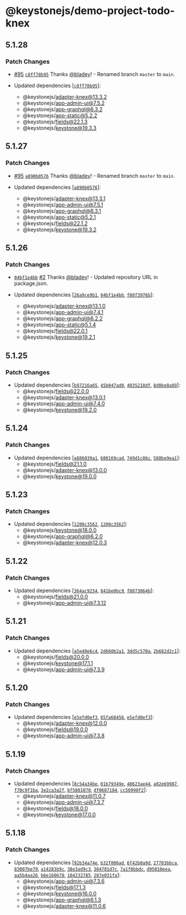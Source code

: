 # @keystonejs/demo-project-todo-knex

## 5.1.28

### Patch Changes

- [#95](https://github.com/keystonejs/keystone-5/pull/95) [`c8ff78b95`](https://github.com/keystonejs/keystone-5/commit/c8ff78b95af5d56d44bbc11c51e7cf28b81323b4) Thanks [@bladey](https://github.com/bladey)! - Renamed branch `master` to `main`.

- Updated dependencies [[`c8ff78b95`](https://github.com/keystonejs/keystone-5/commit/c8ff78b95af5d56d44bbc11c51e7cf28b81323b4)]:
  - @keystonejs/adapter-knex@13.3.2
  - @keystonejs/app-admin-ui@7.5.2
  - @keystonejs/app-graphql@6.3.2
  - @keystonejs/app-static@5.2.2
  - @keystonejs/fields@22.1.3
  - @keystonejs/keystone@19.3.3

## 5.1.27

### Patch Changes

- [#95](https://github.com/keystonejs/keystone-5/pull/95) [`a890b0576`](https://github.com/keystonejs/keystone-5/commit/a890b057628b60c2d1870cc3f5afd8e87b03f7df) Thanks [@bladey](https://github.com/bladey)! - Renamed branch `master` to `main`.

- Updated dependencies [[`a890b0576`](https://github.com/keystonejs/keystone-5/commit/a890b057628b60c2d1870cc3f5afd8e87b03f7df)]:
  - @keystonejs/adapter-knex@13.3.1
  - @keystonejs/app-admin-ui@7.5.1
  - @keystonejs/app-graphql@6.3.1
  - @keystonejs/app-static@5.2.1
  - @keystonejs/fields@22.1.2
  - @keystonejs/keystone@19.3.2

## 5.1.26

### Patch Changes

- [`04bf1e4bb`](https://github.com/keystonejs/keystone-5/commit/04bf1e4bb0223f4e2e06664bbc9e95c51118eb84) [#2](https://github.com/keystonejs/keystone-5/pull/2) Thanks [@bladey](https://github.com/bladey)! - Updated repository URL in package.json.

- Updated dependencies [[`26a9ce9b1`](https://github.com/keystonejs/keystone-5/commit/26a9ce9b1b495feb0f4660ff2d5cf54a4fa81b2d), [`04bf1e4bb`](https://github.com/keystonejs/keystone-5/commit/04bf1e4bb0223f4e2e06664bbc9e95c51118eb84), [`f88f3976b`](https://github.com/keystonejs/keystone-5/commit/f88f3976b2d29d3bd3521d1ae2d9109a4a688cfc)]:
  - @keystonejs/adapter-knex@13.1.0
  - @keystonejs/app-admin-ui@7.4.1
  - @keystonejs/app-graphql@6.2.2
  - @keystonejs/app-static@5.1.4
  - @keystonejs/fields@22.0.1
  - @keystonejs/keystone@19.2.1

## 5.1.25

### Patch Changes

- Updated dependencies [[`b97216a65`](https://github.com/keystonejs/keystone-5/commit/b97216a6526fffcca8232d86b115c28cb19587bf), [`45b047ad0`](https://github.com/keystonejs/keystone-5/commit/45b047ad015fc9d72cf8c2b85529ffe3abbc189e), [`4035218df`](https://github.com/keystonejs/keystone-5/commit/4035218df390beff3d42c0d3fc21335230d8a60d), [`8d0be8a89`](https://github.com/keystonejs/keystone-5/commit/8d0be8a89e2d9b89826365f81f47b8d8863b93d0)]:
  - @keystonejs/fields@22.0.0
  - @keystonejs/adapter-knex@13.0.1
  - @keystonejs/app-admin-ui@7.4.0
  - @keystonejs/keystone@19.2.0

## 5.1.24

### Patch Changes

- Updated dependencies [[`a886039a1`](https://github.com/keystonejs/keystone-5/commit/a886039a1fc17c9b60b2955f0e58916ab1c3d7bf), [`680169cad`](https://github.com/keystonejs/keystone-5/commit/680169cad62dd889ec95961cba9df3b4d012887f), [`749d1c86c`](https://github.com/keystonejs/keystone-5/commit/749d1c86c89690ef10014a4a0a12641eb24bfe1d), [`588be9ea1`](https://github.com/keystonejs/keystone-5/commit/588be9ea16ab5fb6e74f844b917ca8aeb91a9ac9)]:
  - @keystonejs/fields@21.1.0
  - @keystonejs/adapter-knex@13.0.0
  - @keystonejs/keystone@19.0.0

## 5.1.23

### Patch Changes

- Updated dependencies [[`1200c3562`](https://github.com/keystonejs/keystone-5/commit/1200c356272ae8deea9da4267ce62c1449498e95), [`1200c3562`](https://github.com/keystonejs/keystone-5/commit/1200c356272ae8deea9da4267ce62c1449498e95)]:
  - @keystonejs/keystone@18.0.0
  - @keystonejs/app-graphql@6.2.0
  - @keystonejs/adapter-knex@12.0.3

## 5.1.22

### Patch Changes

- Updated dependencies [[`364ac9254`](https://github.com/keystonejs/keystone-5/commit/364ac9254735befd2d4804789bb62464bb51ee5b), [`841be0bc9`](https://github.com/keystonejs/keystone-5/commit/841be0bc9d192cf64399231a543a9ba9ff41b9a0), [`f8873064b`](https://github.com/keystonejs/keystone-5/commit/f8873064b667d62001afe7950e33d019bcff7be3)]:
  - @keystonejs/fields@21.0.0
  - @keystonejs/app-admin-ui@7.3.12

## 5.1.21

### Patch Changes

- Updated dependencies [[`a5e40e6c4`](https://github.com/keystonejs/keystone-5/commit/a5e40e6c4af1ab38cc2079a0f6e27d39d6b7d546), [`2d660b2a1`](https://github.com/keystonejs/keystone-5/commit/2d660b2a1dd013787e022cad3a0c70dbe08c60da), [`3dd5c570a`](https://github.com/keystonejs/keystone-5/commit/3dd5c570a27d0795a689407d96fc9623c90a66df), [`2b682d2c1`](https://github.com/keystonejs/keystone-5/commit/2b682d2c1b6dc798a8913e4d2e09767c7a2980ac)]:
  - @keystonejs/fields@20.0.0
  - @keystonejs/keystone@17.1.1
  - @keystonejs/app-admin-ui@7.3.9

## 5.1.20

### Patch Changes

- Updated dependencies [[`e5efd0ef3`](https://github.com/keystonejs/keystone-5/commit/e5efd0ef3d6943534cb6c728afe5dbf0caf43e74), [`85fa68456`](https://github.com/keystonejs/keystone-5/commit/85fa684565d8c9c40036d4544b3c0235dbbd327b), [`e5efd0ef3`](https://github.com/keystonejs/keystone-5/commit/e5efd0ef3d6943534cb6c728afe5dbf0caf43e74)]:
  - @keystonejs/adapter-knex@12.0.0
  - @keystonejs/fields@19.0.0
  - @keystonejs/app-admin-ui@7.3.8

## 5.1.19

### Patch Changes

- Updated dependencies [[`8c54a34be`](https://github.com/keystonejs/keystone-5/commit/8c54a34bec0f5f945447a2475f5500415eb154df), [`01b79349e`](https://github.com/keystonejs/keystone-5/commit/01b79349e625870193933aa044bdf27f8c75753e), [`48623ae44`](https://github.com/keystonejs/keystone-5/commit/48623ae44568bae1af2861003fa9922a0118cc57), [`a02e69987`](https://github.com/keystonejs/keystone-5/commit/a02e69987902cfde38d820e68cb24b7a20ca1f6f), [`f70c9f1ba`](https://github.com/keystonejs/keystone-5/commit/f70c9f1ba7452b54a15ab71943a3777d5b6dade4), [`3e2ca3a2f`](https://github.com/keystonejs/keystone-5/commit/3e2ca3a2ffa00cb5aababee572902a78e657ec58), [`bf5801070`](https://github.com/keystonejs/keystone-5/commit/bf5801070568bbcc1ed4f3394a293bfa5bea8b98), [`df0687184`](https://github.com/keystonejs/keystone-5/commit/df068718456d23819a7cae491870be4560b2010d), [`cc56990f2`](https://github.com/keystonejs/keystone-5/commit/cc56990f2e9a4ecf0c112362e8d472b9286f76bc)]:
  - @keystonejs/adapter-knex@11.0.7
  - @keystonejs/app-admin-ui@7.3.7
  - @keystonejs/fields@18.0.0
  - @keystonejs/keystone@17.0.0

## 5.1.18

### Patch Changes

- Updated dependencies [[`92b34a74e`](https://github.com/keystonejs/keystone-5/commit/92b34a74e699e3a101f53064e52932b7daeccbfc), [`b32f006ad`](https://github.com/keystonejs/keystone-5/commit/b32f006ad283f8aa1911f55bbecac9942f3f9f25), [`6f42b0a9d`](https://github.com/keystonejs/keystone-5/commit/6f42b0a9d231049f9e7523eb78ec621d9c9d6df9), [`27783bbca`](https://github.com/keystonejs/keystone-5/commit/27783bbca3b1c5ff05402738c14ffa8db73e542b), [`83007be79`](https://github.com/keystonejs/keystone-5/commit/83007be798ebd751d7eb708cde366dc35999af72), [`a14283b9c`](https://github.com/keystonejs/keystone-5/commit/a14283b9c9d80e8a38adede567695bf7e89cbcb9), [`38e3ad9c3`](https://github.com/keystonejs/keystone-5/commit/38e3ad9c3e7124d06f11c7046821c857cf7f9ad2), [`304701d7c`](https://github.com/keystonejs/keystone-5/commit/304701d7c23e98c8dc40c0f3f5512a0370107c06), [`7a1f8bbdc`](https://github.com/keystonejs/keystone-5/commit/7a1f8bbdcdf68c9579e17db77fa826e811abcab4), [`d95010eea`](https://github.com/keystonejs/keystone-5/commit/d95010eea35f40274f412dad5c2fed6b16ae6c60), [`aa5b4aa26`](https://github.com/keystonejs/keystone-5/commit/aa5b4aa269eebc6931d30f6eddc315805c1f4fef), [`b6e160678`](https://github.com/keystonejs/keystone-5/commit/b6e160678b449707261a54a9d565b91663784831), [`104232785`](https://github.com/keystonejs/keystone-5/commit/104232785aac856be6a3ba55f8fa0fd8357237ed), [`287e031fa`](https://github.com/keystonejs/keystone-5/commit/287e031facafe66ef71b0f6d6ee558904251589f)]:
  - @keystonejs/app-admin-ui@7.3.6
  - @keystonejs/fields@17.1.3
  - @keystonejs/keystone@16.0.0
  - @keystonejs/app-graphql@6.1.3
  - @keystonejs/adapter-knex@11.0.6
